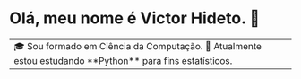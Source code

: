 # Olá, meu nome é Victor Hideto. 👋

<table>
<tr>
  <td valign="center">
    🎓 Sou formado em Ciência da Computação.
    🌱 Atualmente estou estudando **Python** para fins estatísticos.
</tr>
</table>

<!--
**hideto18/hideto18** is a ✨ _special_ ✨ repository because its `README.md` (this file) appears on your GitHub profile.

Here are some ideas to get you started:

- 🔭 I’m currently working on ...
- 🌱 I’m currently learning ...
- 👯 I’m looking to collaborate on ...
- 🤔 I’m looking for help with ...
- 💬 Ask me about ...
- 📫 How to reach me: ...
- 😄 Pronouns: ...
- ⚡ Fun fact: ...
-->
